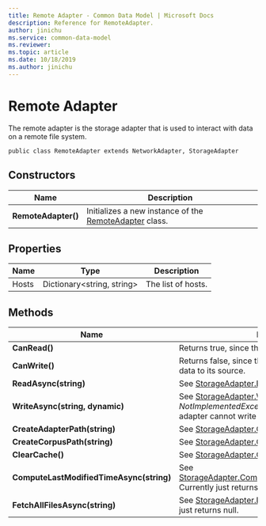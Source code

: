 ```yaml
---
title: Remote Adapter - Common Data Model | Microsoft Docs
description: Reference for RemoteAdapter.
author: jinichu
ms.service: common-data-model
ms.reviewer: 
ms.topic: article
ms.date: 10/18/2019
ms.author: jinichu
---
```


# Remote Adapter

The remote adapter is the storage adapter that is used to interact with data on a remote file system.

```
public class RemoteAdapter extends NetworkAdapter, StorageAdapter
```

## Constructors
|Name|Description|
|---|---|
|**RemoteAdapter()**|Initializes a new instance of the [RemoteAdapter](remoteadapter.md) class.|

## Properties
|Name|Type|Description|
|---|---|---|
|Hosts|Dictionary\<string, string>|The list of hosts.|

## Methods
|Name|Description|Return Type|
|---|---|---|
|**CanRead()**|Returns true, since the remote adapter can read data.|boolean|
|**CanWrite()**|Returns false, since the remote adapter cannot write data to its source.|boolean|
|**ReadAsync(string)**|See [StorageAdapter.ReadAsync(...)](storageadapter.md#methods).|Task\<string>|
|**WriteAsync(string, dynamic)**|See [StorageAdapter.WriteAsync(...)](storageadapter.md#methods). Throws a *NotImplementedException* because the remote adapter cannot write to its source.|Task|
|**CreateAdapterPath(string)**|See [StorageAdapter.CreateAdapterPath(...)](storageadapter.md#methods).|string|
|**CreateCorpusPath(string)**|See [StorageAdapter.CreateCorpusPath(...)](storageadapter.md#methods).|string|
|**ClearCache()**|See [StorageAdapter.ClearCache()](storageadapter.md#methods).|void|
|**ComputeLastModifiedTimeAsync(string)**|See [StorageAdapter.ComputeLastModifiedTimeAsync(...)](storageadapter.md#methods). Currently just returns Time.Now()|Task\<DateTimeOffset?>|
|**FetchAllFilesAsync(string)**|See [StorageAdapter.FetchAllFilesAsync(...)](storageadapter.md#methods). Currently just returns null.|Task\<List\<string>>|

